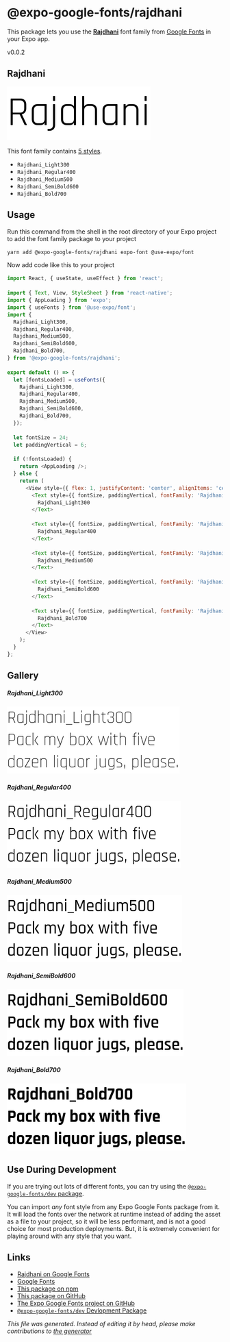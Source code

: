 # @expo-google-fonts/rajdhani

This package lets you use the [**Rajdhani**](https://fonts.google.com/specimen/Rajdhani) font family from [Google Fonts](https://fonts.google.com/) in your Expo app.

v0.0.2

## Rajdhani

![Rajdhani](./font-family.png)

This font family contains [5 styles](#gallery).

- `Rajdhani_Light300`
- `Rajdhani_Regular400`
- `Rajdhani_Medium500`
- `Rajdhani_SemiBold600`
- `Rajdhani_Bold700`

## Usage

Run this command from the shell in the root directory of your Expo project to add the font family package to your project
```sh
yarn add @expo-google-fonts/rajdhani expo-font @use-expo/font
```

Now add code like this to your project
```js
import React, { useState, useEffect } from 'react';

import { Text, View, StyleSheet } from 'react-native';
import { AppLoading } from 'expo';
import { useFonts } from '@use-expo/font';
import {
  Rajdhani_Light300,
  Rajdhani_Regular400,
  Rajdhani_Medium500,
  Rajdhani_SemiBold600,
  Rajdhani_Bold700,
} from '@expo-google-fonts/rajdhani';

export default () => {
  let [fontsLoaded] = useFonts({
    Rajdhani_Light300,
    Rajdhani_Regular400,
    Rajdhani_Medium500,
    Rajdhani_SemiBold600,
    Rajdhani_Bold700,
  });

  let fontSize = 24;
  let paddingVertical = 6;

  if (!fontsLoaded) {
    return <AppLoading />;
  } else {
    return (
      <View style={{ flex: 1, justifyContent: 'center', alignItems: 'center' }}>
        <Text style={{ fontSize, paddingVertical, fontFamily: 'Rajdhani_Light300' }}>
          Rajdhani_Light300
        </Text>

        <Text style={{ fontSize, paddingVertical, fontFamily: 'Rajdhani_Regular400' }}>
          Rajdhani_Regular400
        </Text>

        <Text style={{ fontSize, paddingVertical, fontFamily: 'Rajdhani_Medium500' }}>
          Rajdhani_Medium500
        </Text>

        <Text style={{ fontSize, paddingVertical, fontFamily: 'Rajdhani_SemiBold600' }}>
          Rajdhani_SemiBold600
        </Text>

        <Text style={{ fontSize, paddingVertical, fontFamily: 'Rajdhani_Bold700' }}>
          Rajdhani_Bold700
        </Text>
      </View>
    );
  }
};

```

## Gallery

##### Rajdhani_Light300
![Rajdhani_Light300](./5d3e322fc971c11dc62d2cb01d49ffb76c16b801c7811493250d84aa8f12fa3f.ttf.png)

##### Rajdhani_Regular400
![Rajdhani_Regular400](./28d153f34f1ea3bd1abf9d6639f49ee9ee3b8b01badde2e32892146d8196b19a.ttf.png)

##### Rajdhani_Medium500
![Rajdhani_Medium500](./d0e11c0858bfd9226f322293328602ca2c5a89cec03fd80c333f933e0b26e653.ttf.png)

##### Rajdhani_SemiBold600
![Rajdhani_SemiBold600](./2ab7a240fa08011c00222b91e955d71588ccf8d82ed43833580bf8a20082c836.ttf.png)

##### Rajdhani_Bold700
![Rajdhani_Bold700](./01025724bc7898c86c82d19ae1779cb44ca7492a947094eb0249653e3d26850a.ttf.png)


## Use During Development

If you are trying out lots of different fonts, you can try using the [`@expo-google-fonts/dev` package](https://www.npmjs.com/package/@expo-google-fonts/dev).

You can import *any* font style from any Expo Google Fonts package from it. It will load the fonts
over the network at runtime instead of adding the asset as a file to your project, so it will be 
less performant, and is not a good choice for most production deployments. But, it is extremely convenient
for playing around with any style that you want.

## Links

- [Rajdhani on Google Fonts](https://fonts.google.com/specimen/Rajdhani)
- [Google Fonts](https://fonts.google.com/)
- [This package on npm](https://www.npmjs.com/package/@expo-google-fonts/rajdhani)
- [This package on GitHub](https://github.com/expo/google-fonts/tree/master/font-packages/rajdhani)
- [The Expo Google Fonts project on GitHub](https://github.com/expo/google-fonts)
- [`@expo-google-fonts/dev` Devlopment Package](https://github.com/expo/google-fonts/tree/master/font-packages/dev)


*This file was generated. Instead of editing it by head, please make contributions to [the generator](https://github.com/expo/google-fonts/tree/master/packages/generator)*
